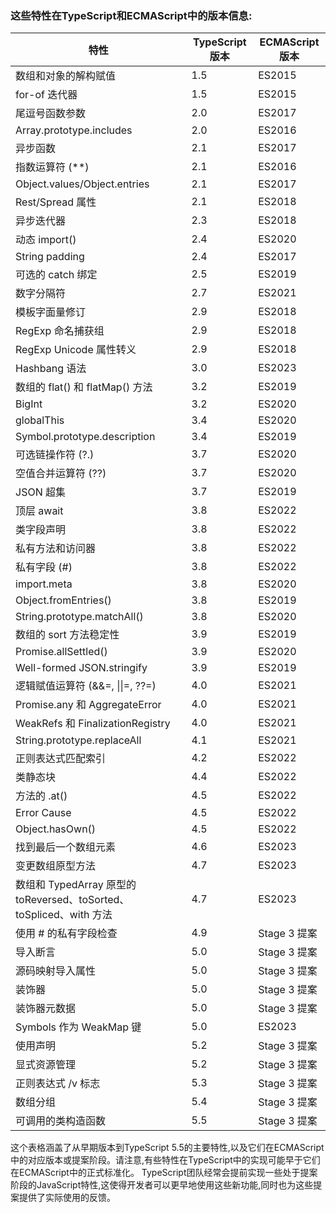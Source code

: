 ### 这些特性在TypeScript和ECMAScript中的版本信息:

| 特性                                                                | TypeScript 版本 | ECMAScript 版本 |
|---------------------------------------------------------------------|-----------------|-----------------|
| 数组和对象的解构赋值                                                | 1.5             | ES2015          |
| for-of 迭代器                                                       | 1.5             | ES2015          |
| 尾逗号函数参数                                                      | 2.0             | ES2017          |
| Array.prototype.includes                                            | 2.0             | ES2016          |
| 异步函数                                                            | 2.1             | ES2017          |
| 指数运算符 (\*\*)                                                   | 2.1             | ES2016          |
| Object.values/Object.entries                                        | 2.1             | ES2017          |
| Rest/Spread 属性                                                    | 2.1             | ES2018          |
| 异步迭代器                                                          | 2.3             | ES2018          |
| 动态 import()                                                       | 2.4             | ES2020          |
| String padding                                                      | 2.4             | ES2017          |
| 可选的 catch 绑定                                                   | 2.5             | ES2019          |
| 数字分隔符                                                          | 2.7             | ES2021          |
| 模板字面量修订                                                      | 2.9             | ES2018          |
| RegExp 命名捕获组                                                   | 2.9             | ES2018          |
| RegExp Unicode 属性转义                                             | 2.9             | ES2018          |
| Hashbang 语法                                                       | 3.0             | ES2023          |
| 数组的 flat() 和 flatMap() 方法                                     | 3.2             | ES2019          |
| BigInt                                                              | 3.2             | ES2020          |
| globalThis                                                          | 3.4             | ES2020          |
| Symbol.prototype.description                                        | 3.4             | ES2019          |
| 可选链操作符 (?.)                                                   | 3.7             | ES2020          |
| 空值合并运算符 (??)                                                 | 3.7             | ES2020          |
| JSON 超集                                                           | 3.7             | ES2019          |
| 顶层 await                                                          | 3.8             | ES2022          |
| 类字段声明                                                          | 3.8             | ES2022          |
| 私有方法和访问器                                                    | 3.8             | ES2022          |
| 私有字段 (#)                                                        | 3.8             | ES2022          |
| import.meta                                                         | 3.8             | ES2020          |
| Object.fromEntries()                                                | 3.8             | ES2019          |
| String.prototype.matchAll()                                         | 3.8             | ES2020          |
| 数组的 sort 方法稳定性                                              | 3.9             | ES2019          |
| Promise.allSettled()                                                | 3.9             | ES2020          |
| Well-formed JSON.stringify                                          | 3.9             | ES2019          |
| 逻辑赋值运算符 (&&=, \|\|=, ??=)                                    | 4.0             | ES2021          |
| Promise.any 和 AggregateError                                       | 4.0             | ES2021          |
| WeakRefs 和 FinalizationRegistry                                    | 4.0             | ES2021          |
| String.prototype.replaceAll                                         | 4.1             | ES2021          |
| 正则表达式匹配索引                                                  | 4.2             | ES2022          |
| 类静态块                                                            | 4.4             | ES2022          |
| 方法的 .at()                                                        | 4.5             | ES2022          |
| Error Cause                                                         | 4.5             | ES2022          |
| Object.hasOwn()                                                     | 4.5             | ES2022          |
| 找到最后一个数组元素                                                | 4.6             | ES2023          |
| 变更数组原型方法                                                    | 4.7             | ES2023          |
| 数组和 TypedArray 原型的 toReversed、toSorted、toSpliced、with 方法 | 4.7             | ES2023          |
| 使用 # 的私有字段检查                                               | 4.9             | Stage 3 提案    |
| 导入断言                                                            | 5.0             | Stage 3 提案    |
| 源码映射导入属性                                                    | 5.0             | Stage 3 提案    |
| 装饰器                                                              | 5.0             | Stage 3 提案    |
| 装饰器元数据                                                        | 5.0             | Stage 3 提案    |
| Symbols 作为 WeakMap 键                                             | 5.0             | ES2023          |
| 使用声明                                                            | 5.2             | Stage 3 提案    |
| 显式资源管理                                                        | 5.2             | Stage 3 提案    |
| 正则表达式 /v 标志                                                  | 5.3             | Stage 3 提案    |
| 数组分组                                                            | 5.4             | Stage 3 提案    |
| 可调用的类构造函数                                                  | 5.5             | Stage 3 提案    |

这个表格涵盖了从早期版本到TypeScript 5.5的主要特性,以及它们在ECMAScript中的对应版本或提案阶段。请注意,有些特性在TypeScript中的实现可能早于它们在ECMAScript中的正式标准化。
TypeScript团队经常会提前实现一些处于提案阶段的JavaScript特性,这使得开发者可以更早地使用这些新功能,同时也为这些提案提供了实际使用的反馈。